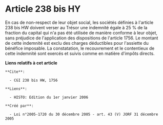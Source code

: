 # Article 238 bis HY

En cas de non-respect de leur objet social, les sociétés définies à l'article 238 bis HW doivent verser au Trésor une
indemnité égale à 25 % de la fraction du capital qui n'a pas été utilisée de manière conforme à leur objet, sans préjudice de
l'application des dispositions de l'article 1756. Le montant de cette indemnité est exclu des charges déductibles pour
l'assiette du bénéfice imposable. La constatation, le recouvrement et le contentieux de cette indemnité sont exercés et
suivis comme en matière d'impôts directs.

**Liens relatifs à cet article**

	**Cite**:

	  - CGI 238 bis HW, 1756

	**Liens**:

	  - HISTO: Edition du 1er janvier 2006

	**Créé par**:

	  - Loi n°2005-1720 du 30 décembre 2005 - art. 43 (V) JORF 31 décembre 2005

